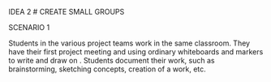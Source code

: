 IDEA 2 # CREATE SMALL GROUPS

  SCENARIO 1
     
Students in the various project teams work in the same classroom. They have their first project meeting and using ordinary  whiteboards and markers to write and draw on . Students document their work, such as brainstorming, sketching concepts, creation of a work, etc.



